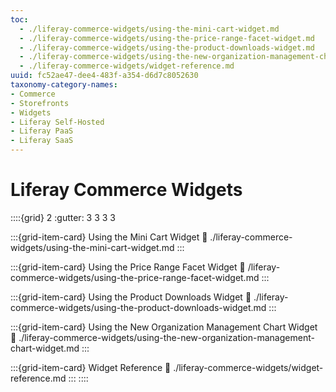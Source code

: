 ```yaml
---
toc:
  - ./liferay-commerce-widgets/using-the-mini-cart-widget.md
  - ./liferay-commerce-widgets/using-the-price-range-facet-widget.md
  - ./liferay-commerce-widgets/using-the-product-downloads-widget.md
  - ./liferay-commerce-widgets/using-the-new-organization-management-chart-widget.md
  - ./liferay-commerce-widgets/widget-reference.md
uuid: fc52ae47-dee4-483f-a354-d6d7c8052630
taxonomy-category-names:
- Commerce
- Storefronts
- Widgets
- Liferay Self-Hosted
- Liferay PaaS
- Liferay SaaS
---
```

# Liferay Commerce Widgets

::::{grid} 2
:gutter: 3 3 3 3

:::{grid-item-card}  Using the Mini Cart Widget
:link: ./liferay-commerce-widgets/using-the-mini-cart-widget.md
:::

:::{grid-item-card}  Using the Price Range Facet Widget
:link: /liferay-commerce-widgets/using-the-price-range-facet-widget.md
:::

:::{grid-item-card}  Using the Product Downloads Widget
:link: ./liferay-commerce-widgets/using-the-product-downloads-widget.md
:::

:::{grid-item-card} Using the New Organization Management Chart Widget
:link: ./liferay-commerce-widgets/using-the-new-organization-management-chart-widget.md
:::

:::{grid-item-card}  Widget Reference
:link: ./liferay-commerce-widgets/widget-reference.md
:::
::::